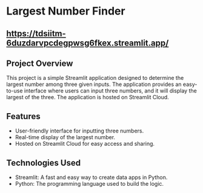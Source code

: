 
# Largest Number Finder
## https://tdsiitm-6duzdarvpcdegpwsg6fkex.streamlit.app/

## Project Overview
This project is a simple Streamlit application designed to determine the largest number among three given inputs. The application provides an easy-to-use interface where users can input three numbers, and it will display the largest of the three. The application is hosted on Streamlit Cloud.

## Features
  - User-friendly interface for inputting three numbers.
  - Real-time display of the largest number.
  - Hosted on Streamlit Cloud for easy access and sharing.

## Technologies Used
  - Streamlit: A fast and easy way to create data apps in Python.
  - Python: The programming language used to build the logic.
